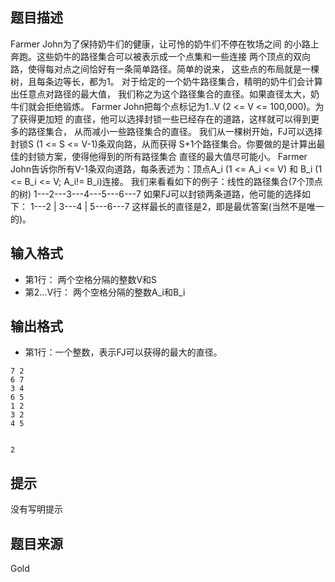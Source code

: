 


## 题目描述
Farmer John为了保持奶牛们的健康，让可怜的奶牛们不停在牧场之间
的小路上奔跑。这些奶牛的路径集合可以被表示成一个点集和一些连接
两个顶点的双向路，使得每对点之间恰好有一条简单路径。简单的说来，
这些点的布局就是一棵树，且每条边等长，都为1。
对于给定的一个奶牛路径集合，精明的奶牛们会计算出任意点对路径的最大值，
我们称之为这个路径集合的直径。如果直径太大，奶牛们就会拒绝锻炼。
Farmer John把每个点标记为1..V (2 <= V <= 100,000)。为了获得更加短
的直径，他可以选择封锁一些已经存在的道路，这样就可以得到更多的路径集合，
从而减小一些路径集合的直径。
我们从一棵树开始，FJ可以选择封锁S (1 <= S <= V-1)条双向路，从而获得
S+1个路径集合。你要做的是计算出最佳的封锁方案，使得他得到的所有路径集合
直径的最大值尽可能小。
Farmer John告诉你所有V-1条双向道路，每条表述为：顶点A_i (1 <= A_i <= V) 
和 B_i (1 <= B_i <= V; A_i!= B_i)连接。
我们来看看如下的例子：线性的路径集合(7个顶点的树)
1---2---3---4---5---6---7
如果FJ可以封锁两条道路，他可能的选择如下：
1---2 | 3---4 | 5---6---7
这样最长的直径是2，即是最优答案(当然不是唯一的)。
## 输入格式
* 第1行： 两个空格分隔的整数V和S
* 第2...V行： 两个空格分隔的整数A_i和B_i
## 输出格式
* 第1行：一个整数，表示FJ可以获得的最大的直径。

```input1
7 2
6 7
3 4
6 5
1 2
3 2
4 5

```
```output1

2
```

## 提示
没有写明提示
## 题目来源
Gold



